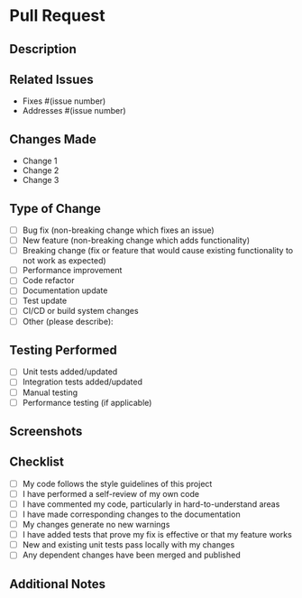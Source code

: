 # Pull Request

## Description
<!-- Provide a clear and concise description of what this PR accomplishes -->

## Related Issues
<!-- Link to any related issues that this PR addresses or closes -->
- Fixes #(issue number)
- Addresses #(issue number)

## Changes Made
<!-- List the changes made in this PR -->
- Change 1
- Change 2
- Change 3

## Type of Change
<!-- Mark the appropriate options with an "x" (no spaces around the "x") -->
- [ ] Bug fix (non-breaking change which fixes an issue)
- [ ] New feature (non-breaking change which adds functionality)
- [ ] Breaking change (fix or feature that would cause existing functionality to not work as expected)
- [ ] Performance improvement
- [ ] Code refactor
- [ ] Documentation update
- [ ] Test update
- [ ] CI/CD or build system changes
- [ ] Other (please describe):

## Testing Performed
<!-- Describe the tests that you ran to verify your changes -->
- [ ] Unit tests added/updated
- [ ] Integration tests added/updated
- [ ] Manual testing
- [ ] Performance testing (if applicable)

## Screenshots
<!-- If applicable, add screenshots to help explain your changes -->

## Checklist
<!-- Mark the appropriate options with an "x" (no spaces around the "x") -->
- [ ] My code follows the style guidelines of this project
- [ ] I have performed a self-review of my own code
- [ ] I have commented my code, particularly in hard-to-understand areas
- [ ] I have made corresponding changes to the documentation
- [ ] My changes generate no new warnings
- [ ] I have added tests that prove my fix is effective or that my feature works
- [ ] New and existing unit tests pass locally with my changes
- [ ] Any dependent changes have been merged and published

## Additional Notes
<!-- Add any other information about the PR here -->